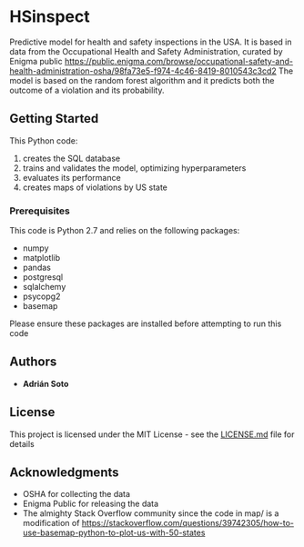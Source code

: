 # HSinspect

Predictive model for health and safety inspections in the USA. It is based in data from the Occupational Health and Safety Administration, curated by Enigma public
  https://public.enigma.com/browse/occupational-safety-and-health-administration-osha/98fa73e5-f974-4c46-8419-8010543c3cd2
The model is based on the random forest algorithm and it predicts both the outcome of a violation and its probability.

## Getting Started

This Python code:
1) creates the SQL database
2) trains and validates the model, optimizing hyperparameters
3) evaluates its performance
4) creates maps of violations by US state

### Prerequisites

This code is Python 2.7 and relies on the following packages:
- numpy
- matplotlib
- pandas
- postgresql
- sqlalchemy
- psycopg2
- basemap

Please ensure these packages are installed before attempting to run this code


## Authors

* **Adrián Soto**

## License

This project is licensed under the MIT License - see the [LICENSE.md](LICENSE.md) file for details

## Acknowledgments

* OSHA for collecting the data
* Enigma Public for releasing the data
* The almighty Stack Overflow community since the code in map/ is a modification of
    https://stackoverflow.com/questions/39742305/how-to-use-basemap-python-to-plot-us-with-50-states

